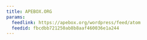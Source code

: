 ```yaml
---
title: APEBOX.ORG
params:
  feedlink: https://apebox.org/wordpress/feed/atom
  feedid: fbcdbb721250ab8b8aaf460036e1a244
---
```

